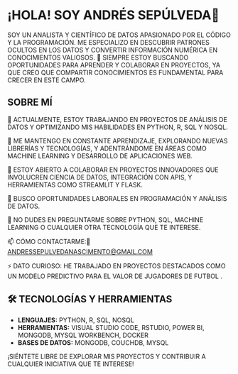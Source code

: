# ¡HOLA! SOY ANDRÉS SEPÚLVEDA👋

SOY UN ANALISTA Y CIENTÍFICO DE DATOS APASIONADO POR EL CÓDIGO Y LA PROGRAMACIÓN. ME ESPECIALIZO EN DESCUBRIR PATRONES OCULTOS EN LOS DATOS Y CONVERTIR INFORMACIÓN NUMÉRICA EN CONOCIMIENTOS VALIOSOS. 🚀 SIEMPRE ESTOY BUSCANDO OPORTUNIDADES PARA APRENDER Y COLABORAR EN PROYECTOS, YA QUE CREO QUE COMPARTIR CONOCIMIENTOS ES FUNDAMENTAL PARA CRECER EN ESTE CAMPO.

## SOBRE MÍ
🔭 ACTUALMENTE, ESTOY TRABAJANDO EN PROYECTOS DE ANÁLISIS DE DATOS Y OPTIMIZANDO MIS HABILIDADES EN PYTHON, R, SQL Y NOSQL.

🌱 ME MANTENGO EN CONSTANTE APRENDIZAJE, EXPLORANDO NUEVAS LIBRERÍAS Y TECNOLOGÍAS, Y ADENTRÁNDOME EN ÁREAS COMO MACHINE LEARNING Y DESARROLLO DE APLICACIONES WEB.

👯 ESTOY ABIERTO A COLABORAR EN PROYECTOS INNOVADORES QUE INVOLUCREN CIENCIA DE DATOS, INTEGRACIÓN CON APIS, Y HERRAMIENTAS COMO STREAMLIT Y FLASK.

🤔 BUSCO OPORTUNIDADES LABORALES EN PROGRAMACIÓN Y ANÁLISIS DE DATOS.

💬 NO DUDES EN PREGUNTARME SOBRE PYTHON, SQL, MACHINE LEARNING O CUALQUIER OTRA TECNOLOGÍA QUE TE INTERESE.

📫 CÓMO CONTACTARME:📧 ANDRESSEPULVEDANASCIMENTO@GMAIL.COM

⚡ DATO CURIOSO: HE TRABAJADO EN PROYECTOS DESTACADOS COMO UN MODELO PREDICTIVO PARA EL VALOR DE JUGADORES DE FUTBOL .

## 🛠️ TECNOLOGÍAS Y HERRAMIENTAS

- **LENGUAJES:** PYTHON, R, SQL, NOSQL
- **HERRAMIENTAS:** VISUAL STUDIO CODE, RSTUDIO, POWER BI, MONGODB, MYSQL WORKBENCH, DOCKER
- **BASES DE DATOS:** MONGODB, COUCHDB, MYSQL

¡SIÉNTETE LIBRE DE EXPLORAR MIS PROYECTOS Y CONTRIBUIR A CUALQUIER INICIATIVA QUE TE INTERESE!



